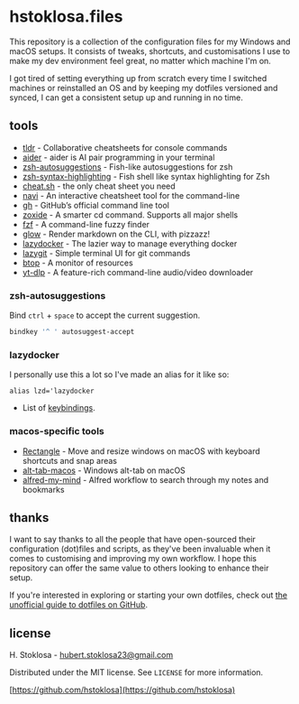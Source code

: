 # hstoklosa.files

This repository is a collection of the configuration files for my Windows and macOS setups. It consists of tweaks, shortcuts, and customisations I use to make my dev environment feel great, no matter which machine I'm on.

I got tired of setting everything up from scratch every time I switched machines or reinstalled an OS and by keeping my dotfiles versioned and synced, I can get a consistent setup up and running in no time.

## tools

- [tldr](https://github.com/tldr-pages/tldr) - Collaborative cheatsheets for console commands
- [aider](https://github.com/Aider-AI/aider) - aider is AI pair programming in your terminal
- [zsh-autosuggestions](https://github.com/zsh-users/zsh-autosuggestions) - Fish-like autosuggestions for zsh
- [zsh-syntax-highlighting](https://github.com/zsh-users/zsh-syntax-highlighting) - Fish shell like syntax highlighting for Zsh
- [cheat.sh](https://github.com/chubin/cheat.sh) - the only cheat sheet you need
- [navi](https://github.com/denisidoro/navi) - An interactive cheatsheet tool for the command-line
- [gh](https://github.com/cli/cli) - GitHub’s official command line tool
- [zoxide](https://github.com/ajeetdsouza/zoxide) - A smarter cd command. Supports all major shells
- [fzf](https://github.com/junegunn/fzf) - A command-line fuzzy finder
- [glow](https://github.com/charmbracelet/glow) - Render markdown on the CLI, with pizzazz!
- [lazydocker](https://github.com/jesseduffield/lazydocker) - The lazier way to manage everything docker
- [lazygit](https://github.com/jesseduffield/lazygit) - Simple terminal UI for git commands
- [btop](https://github.com/aristocratos/btop) - A monitor of resources
- [yt-dlp](https://github.com/yt-dlp/yt-dlp) - A feature-rich command-line audio/video downloader

### zsh-autosuggestions

Bind `ctrl` + `space` to accept the current suggestion.

```bash
bindkey '^ ' autosuggest-accept
```

### lazydocker

I personally use this a lot so I've made an alias for it like so:

```
alias lzd='lazydocker
```

- List of [keybindings](https://github.com/jesseduffield/lazydocker/blob/master/docs/keybindings/Keybindings_en.md).

### macos-specific tools

- [Rectangle](https://github.com/rxhanson/Rectangle) - Move and resize windows on macOS with keyboard shortcuts and snap areas
- [alt-tab-macos](https://github.com/lwouis/alt-tab-macos) - Windows alt-tab on macOS
- [alfred-my-mind](https://github.com/nikitavoloboev/alfred-my-mind) - Alfred workflow to search through my notes and bookmarks

## thanks

I want to say thanks to all the people that have open-sourced their configuration (dot)files and scripts, as they've been invaluable when it comes to customising and improving my own workflow. I hope this repository can offer the same value to others looking to enhance their setup.

If you're interested in exploring or starting your own dotfiles, check out [the unofficial guide to dotfiles on GitHub](https://dotfiles.github.io/).

## license

H. Stoklosa - hubert.stoklosa23@gmail.com

Distributed under the MIT license. See `LICENSE` for more information.

[https://github.com/hstoklosa](https://github.com/hstoklosa)
